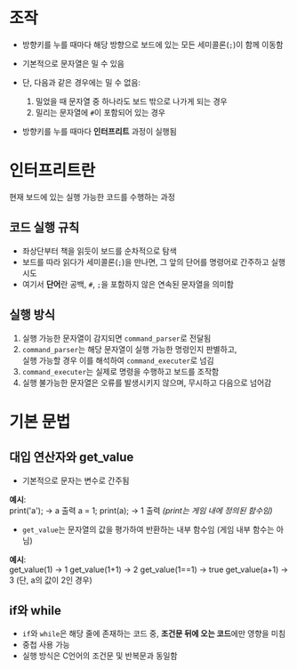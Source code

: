 # 조작
- 방향키를 누를 때마다 해당 방향으로 보드에 있는 모든 세미콜론(`;`)이 함께 이동함  
- 기본적으로 문자열은 밀 수 있음  
- 단, 다음과 같은 경우에는 밀 수 없음:  
  1. 밀었을 때 문자열 중 하나라도 보드 밖으로 나가게 되는 경우  
  2. 밀리는 문자열에 `#`이 포함되어 있는 경우  

- 방향키를 누를 때마다 **인터프리트** 과정이 실행됨  

# 인터프리트란
현재 보드에 있는 실행 가능한 코드를 수행하는 과정  

## 코드 실행 규칙
- 좌상단부터 책을 읽듯이 보드를 순차적으로 탐색  
- 보드를 따라 읽다가 세미콜론(`;`)을 만나면, 그 앞의 단어를 명령어로 간주하고 실행 시도  
- 여기서 **단어**란 공백, `#`, `;`을 포함하지 않은 연속된 문자열을 의미함  

## 실행 방식
1. 실행 가능한 문자열이 감지되면 `command_parser`로 전달됨  
2. `command_parser`는 해당 문자열이 실행 가능한 명령인지 판별하고,  
   실행 가능할 경우 이를 해석하여 `command_executer`로 넘김  
3. `command_executer`는 실제로 명령을 수행하고 보드를 조작함  
4. 실행 불가능한 문자열은 오류를 발생시키지 않으며, 무시하고 다음으로 넘어감  

# 기본 문법

## 대입 연산자와 get_value
- 기본적으로 문자는 변수로 간주됨  

**예시**:  
print('a'); → a 출력
a = 1; print(a); → 1 출력
*(print는 게임 내에 정의된 함수임)*  

- `get_value`는 문자열의 값을 평가하여 반환하는 내부 함수임 (게임 내부 함수는 아님)  

**예시**:  
get_value(1) → 1
get_value(1+1) → 2
get_value(1==1) → true
get_value(a+1) → 3 (단, a의 값이 2인 경우)

## if와 while
- `if`와 `while`은 해당 줄에 존재하는 코드 중, **조건문 뒤에 오는 코드**에만 영향을 미침  
- 중첩 사용 가능  
- 실행 방식은 C언어의 조건문 및 반복문과 동일함